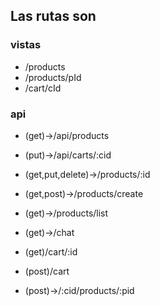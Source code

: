 ## Las rutas son
### vistas
* /products
* /products/pId
* /cart/cId

### api
* (get)->/api/products
* (put)->/api/carts/:cid



* (get,put,delete)->/products/:id
* (get,post)->/products/create
* (get)->/products/list
* (get)->/chat
* (get)/cart/:id
* (post)/cart
* (post)->/:cid/products/:pid
